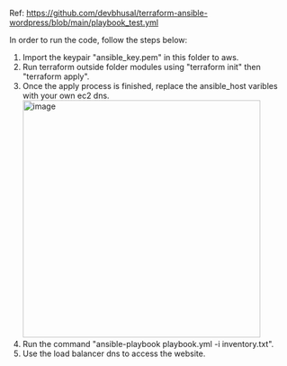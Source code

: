 Ref: https://github.com/devbhusal/terraform-ansible-wordpress/blob/main/playbook_test.yml

In order to run the code, follow the steps below:
1.  Import the keypair "ansible_key.pem" in this folder to aws.
2.  Run terraform outside folder modules using "terraform init" then "terraform apply".
3.  Once the apply process is finished, replace the ansible_host varibles with your own ec2 dns.
    <img width="422" alt="image" src="https://user-images.githubusercontent.com/95838672/184501112-5dda29e7-40e2-4a19-8394-6dceaf60a2fb.png">
4.  Run the command "ansible-playbook playbook.yml -i inventory.txt".
5.  Use the load balancer dns to access the website.  

